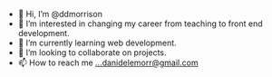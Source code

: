 - 👋 Hi, I’m @ddmorrison
- 👀 I’m interested in changing my career from teaching to front end development.
- 🌱 I’m currently learning web development.
- 💞️ I’m looking to collaborate on projects.
- 📫 How to reach me ...danidelemorr@gmail.com

<!---
ddmorrison/ddmorrison is a ✨ special ✨ repository because its `README.md` (this file) appears on your GitHub profile.
You can click the Preview link to take a look at your changes.
--->
